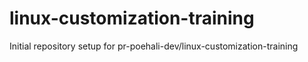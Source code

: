 # linux-customization-training

Initial repository setup for pr-poehali-dev/linux-customization-training